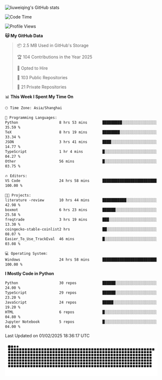 ![liuweiqing's GitHub stats](https://github-readme-stats.vercel.app/api?username=14790897&show_icons=true&locale=cn&include_all_commits=true&count_private=true)

<!--START_SECTION:waka-->
![Code Time](http://img.shields.io/badge/Code%20Time-1%2C889%20hrs%2049%20mins-blue)

![Profile Views](http://img.shields.io/badge/Profile%20Views-15-blue)

**🐱 My GitHub Data** 

> 📦 2.5 MB Used in GitHub's Storage 
 > 
> 🏆 104 Contributions in the Year 2025
 > 
> 💼 Opted to Hire
 > 
> 📜 103 Public Repositories 
 > 
> 🔑 21 Private Repositories 
 > 
📊 **This Week I Spent My Time On** 

```text
🕑︎ Time Zone: Asia/Shanghai

💬 Programming Languages: 
Python                   8 hrs 53 mins       █████████░░░░░░░░░░░░░░░░   35.59 % 
TeX                      8 hrs 19 mins       ████████░░░░░░░░░░░░░░░░░   33.34 % 
JSON                     3 hrs 41 mins       ████░░░░░░░░░░░░░░░░░░░░░   14.77 % 
TypeScript               1 hr 4 mins         █░░░░░░░░░░░░░░░░░░░░░░░░   04.27 % 
Other                    56 mins             █░░░░░░░░░░░░░░░░░░░░░░░░   03.75 % 

🔥 Editors: 
VS Code                  24 hrs 58 mins      █████████████████████████   100.00 % 

🐱‍💻 Projects: 
literature -review       10 hrs 44 mins      ███████████░░░░░░░░░░░░░░   42.98 % 
boxmot                   6 hrs 23 mins       ██████░░░░░░░░░░░░░░░░░░░   25.58 % 
freqtrade                3 hrs 19 mins       ███░░░░░░░░░░░░░░░░░░░░░░   13.30 % 
coingecko-stable-coinlist2 hrs               ██░░░░░░░░░░░░░░░░░░░░░░░   08.07 % 
Easier_To_Use_TrackEval  46 mins             █░░░░░░░░░░░░░░░░░░░░░░░░   03.08 % 

💻 Operating System: 
Windows                  24 hrs 58 mins      █████████████████████████   100.00 % 
```

**I Mostly Code in Python** 

```text
Python                   30 repos            ██████░░░░░░░░░░░░░░░░░░░   24.00 % 
TypeScript               29 repos            ██████░░░░░░░░░░░░░░░░░░░   23.20 % 
JavaScript               24 repos            █████░░░░░░░░░░░░░░░░░░░░   19.20 % 
HTML                     6 repos             █░░░░░░░░░░░░░░░░░░░░░░░░   04.80 % 
Jupyter Notebook         5 repos             █░░░░░░░░░░░░░░░░░░░░░░░░   04.00 % 
```




 Last Updated on 01/02/2025 18:36:17 UTC
<!--END_SECTION:waka-->

<picture>
  <source media="(prefers-color-scheme: dark)" srcset="https://raw.githubusercontent.com/14790897/14790897/output/github-contribution-grid-snake-dark.svg" />
  <source media="(prefers-color-scheme: light)" srcset="https://raw.githubusercontent.com/14790897/14790897/output/github-contribution-grid-snake.svg" />
  <img alt="github-snake" src="https://raw.githubusercontent.com/14790897/14790897/output/github-contribution-grid-snake.svg" />
</picture>
